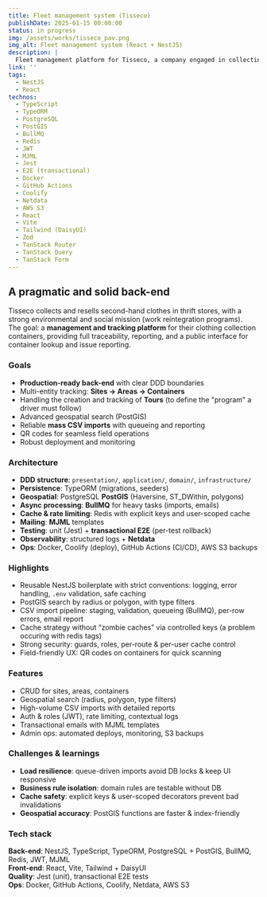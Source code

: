 ```yaml
---
title: Fleet management system (Tisseco)
publishDate: 2025-01-15 00:00:00
status: in progress
img: /assets/works/tisseco_pav.png
img_alt: Fleet management system (React + NestJS)
description: |
  Fleet management platform for Tisseco, a company engaged in collecting and reselling clothes at low prices, integrating geospatial search, large-scale data imports, and a production-ready NestJS architecture (DDD).
link: ''
tags:
  - NestJS
  - React
technos:
  - TypeScript
  - TypeORM
  - PostgreSQL
  - PostGIS
  - BullMQ
  - Redis
  - JWT
  - MJML
  - Jest
  - E2E (transactional)
  - Docker
  - GitHub Actions
  - Coolify
  - Netdata
  - AWS S3
  - React
  - Vite
  - Tailwind (DaisyUI)
  - Zod
  - TanStack Router
  - TanStack Query
  - TanStack Form
---
```


## A pragmatic and solid back-end

Tisseco collects and resells second-hand clothes in thrift stores, with a strong environmental and social mission (work reintegration programs).  
The goal: a **management and tracking platform** for their clothing collection containers, providing full traceability, reporting, and a public interface for container lookup and issue reporting.

### Goals

- **Production-ready back-end** with clear DDD boundaries
- Multi-entity tracking: **Sites → Areas → Containers**
- Handling the creation and tracking of **Tours** (to define the "program" a driver must follow)
- Advanced geospatial search (PostGIS)
- Reliable **mass CSV imports** with queueing and reporting
- QR codes for seamless field operations
- Robust deployment and monitoring

### Architecture

- **DDD structure**: `presentation/`, `application/`, `domain/`, `infrastructure/`
- **Persistence**: TypeORM (migrations, seeders)
- **Geospatial**: PostgreSQL **PostGIS** (Haversine, ST_DWithin, polygons)
- **Async processing**: **BullMQ** for heavy tasks (imports, emails)
- **Cache & rate limiting**: Redis with explicit keys and user-scoped cache
- **Mailing**: **MJML** templates
- **Testing**: unit (Jest) + **transactional E2E** (per-test rollback)
- **Observability**: structured logs + **Netdata**
- **Ops**: Docker, Coolify (deploy), GitHub Actions (CI/CD), AWS S3 backups

### Highlights

- Reusable NestJS boilerplate with strict conventions: logging, error handling, `.env` validation, safe caching
- PostGIS search by radius or polygon, with type filters
- CSV import pipeline: staging, validation, queueing (BullMQ), per-row errors, email report
- Cache strategy without “zombie caches” via controlled keys (a problem occuring with redis tags)
- Strong security: guards, roles, per-route & per-user cache control
- Field-friendly UX: QR codes on containers for quick scanning

### Features

- CRUD for sites, areas, containers
- Geospatial search (radius, polygon, type filters)
- High-volume CSV imports with detailed reports
- Auth & roles (JWT), rate limiting, contextual logs
- Transactional emails with MJML templates
- Admin ops: automated deploys, monitoring, S3 backups

### Challenges & learnings

- **Load resilience**: queue-driven imports avoid DB locks & keep UI responsive
- **Business rule isolation**: domain rules are testable without DB
- **Cache safety**: explicit keys & user-scoped decorators prevent bad invalidations
- **Geospatial accuracy**: PostGIS functions are faster & index-friendly

### Tech stack

**Back-end**: NestJS, TypeScript, TypeORM, PostgreSQL + PostGIS, BullMQ, Redis, JWT, MJML  
**Front-end**: React, Vite, Tailwind + DaisyUI  
**Quality**: Jest (unit), transactional E2E tests  
**Ops**: Docker, GitHub Actions, Coolify, Netdata, AWS S3
